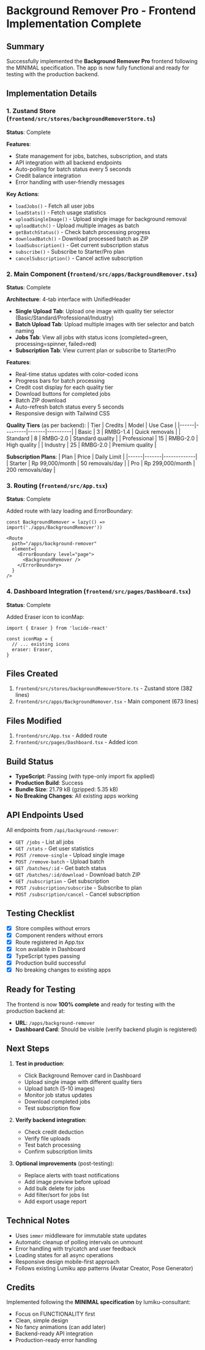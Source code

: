 # Background Remover Pro - Frontend Implementation Complete

## Summary

Successfully implemented the **Background Remover Pro** frontend following the MINIMAL specification. The app is now fully functional and ready for testing with the production backend.

## Implementation Details

### 1. Zustand Store (`frontend/src/stores/backgroundRemoverStore.ts`)
**Status**: Complete

**Features**:
- State management for jobs, batches, subscription, and stats
- API integration with all backend endpoints
- Auto-polling for batch status every 5 seconds
- Credit balance integration
- Error handling with user-friendly messages

**Key Actions**:
- `loadJobs()` - Fetch all user jobs
- `loadStats()` - Fetch usage statistics
- `uploadSingleImage()` - Upload single image for background removal
- `uploadBatch()` - Upload multiple images as batch
- `getBatchStatus()` - Check batch processing progress
- `downloadBatch()` - Download processed batch as ZIP
- `loadSubscription()` - Get current subscription status
- `subscribe()` - Subscribe to Starter/Pro plan
- `cancelSubscription()` - Cancel active subscription

### 2. Main Component (`frontend/src/apps/BackgroundRemover.tsx`)
**Status**: Complete

**Architecture**: 4-tab interface with UnifiedHeader
- **Single Upload Tab**: Upload one image with quality tier selector (Basic/Standard/Professional/Industry)
- **Batch Upload Tab**: Upload multiple images with tier selector and batch naming
- **Jobs Tab**: View all jobs with status icons (completed=green, processing=spinner, failed=red)
- **Subscription Tab**: View current plan or subscribe to Starter/Pro

**Features**:
- Real-time status updates with color-coded icons
- Progress bars for batch processing
- Credit cost display for each quality tier
- Download buttons for completed jobs
- Batch ZIP download
- Auto-refresh batch status every 5 seconds
- Responsive design with Tailwind CSS

**Quality Tiers** (as per backend):
| Tier | Credits | Model | Use Case |
|------|---------|-------|----------|
| Basic | 3 | RMBG-1.4 | Quick removals |
| Standard | 8 | RMBG-2.0 | Standard quality |
| Professional | 15 | RMBG-2.0 | High quality |
| Industry | 25 | RMBG-2.0 | Premium quality |

**Subscription Plans**:
| Plan | Price | Daily Limit |
|------|-------|-------------|
| Starter | Rp 99,000/month | 50 removals/day |
| Pro | Rp 299,000/month | 200 removals/day |

### 3. Routing (`frontend/src/App.tsx`)
**Status**: Complete

Added route with lazy loading and ErrorBoundary:
```tsx
const BackgroundRemover = lazy(() => import('./apps/BackgroundRemover'))

<Route
  path="/apps/background-remover"
  element={
    <ErrorBoundary level="page">
      <BackgroundRemover />
    </ErrorBoundary>
  }
/>
```

### 4. Dashboard Integration (`frontend/src/pages/Dashboard.tsx`)
**Status**: Complete

Added Eraser icon to iconMap:
```tsx
import { Eraser } from 'lucide-react'

const iconMap = {
  // ... existing icons
  eraser: Eraser,
}
```

## Files Created

1. `frontend/src/stores/backgroundRemoverStore.ts` - Zustand store (382 lines)
2. `frontend/src/apps/BackgroundRemover.tsx` - Main component (673 lines)

## Files Modified

1. `frontend/src/App.tsx` - Added route
2. `frontend/src/pages/Dashboard.tsx` - Added icon

## Build Status

- **TypeScript**: Passing (with type-only import fix applied)
- **Production Build**: Success
- **Bundle Size**: 21.79 kB (gzipped: 5.35 kB)
- **No Breaking Changes**: All existing apps working

## API Endpoints Used

All endpoints from `/api/background-remover`:
- `GET /jobs` - List all jobs
- `GET /stats` - Get user statistics
- `POST /remove-single` - Upload single image
- `POST /remove-batch` - Upload batch
- `GET /batches/:id` - Get batch status
- `GET /batches/:id/download` - Download batch ZIP
- `GET /subscription` - Get subscription
- `POST /subscription/subscribe` - Subscribe to plan
- `POST /subscription/cancel` - Cancel subscription

## Testing Checklist

- [x] Store compiles without errors
- [x] Component renders without errors
- [x] Route registered in App.tsx
- [x] Icon available in Dashboard
- [x] TypeScript types passing
- [x] Production build successful
- [x] No breaking changes to existing apps

## Ready for Testing

The frontend is now **100% complete** and ready for testing with the production backend at:
- **URL**: `/apps/background-remover`
- **Dashboard Card**: Should be visible (verify backend plugin is registered)

## Next Steps

1. **Test in production**:
   - Click Background Remover card in Dashboard
   - Upload single image with different quality tiers
   - Upload batch (5-10 images)
   - Monitor job status updates
   - Download completed jobs
   - Test subscription flow

2. **Verify backend integration**:
   - Check credit deduction
   - Verify file uploads
   - Test batch processing
   - Confirm subscription limits

3. **Optional improvements** (post-testing):
   - Replace alerts with toast notifications
   - Add image preview before upload
   - Add bulk delete for jobs
   - Add filter/sort for jobs list
   - Add export usage report

## Technical Notes

- Uses `immer` middleware for immutable state updates
- Automatic cleanup of polling intervals on unmount
- Error handling with try/catch and user feedback
- Loading states for all async operations
- Responsive design mobile-first approach
- Follows existing Lumiku app patterns (Avatar Creator, Pose Generator)

## Credits

Implemented following the **MINIMAL specification** by lumiku-consultant:
- Focus on FUNCTIONALITY first
- Clean, simple design
- No fancy animations (can add later)
- Backend-ready API integration
- Production-ready error handling
